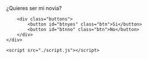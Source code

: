 <!DOCTYPE html>
<html lang="es">

<head>
    <meta charset="UTF-8">
    <meta name="viewport" content="width=device-width, initial-scale=1.0">
    <title>QSMN</title>
    <link rel="stylesheet" href="./stilo.css">
</head>

<body>
    <div class="container">
        <div class="title">
            ¿Quieres ser mi novia?
        </div>

        <div class="buttons">
            <button id="btnyes" class="btn">Si</button>
            <button id="btnno" class="btn">No</button>
        </div>
    </div>

    <script src="./script.js"></script>
</body>

</html>
